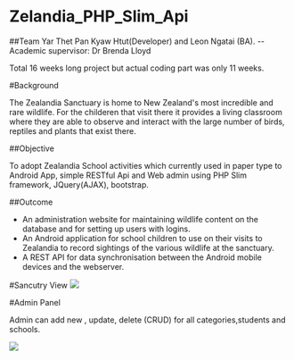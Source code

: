# Zelandia_PHP_Slim_Api

##Team
Yar Thet Pan Kyaw Htut(Developer) and Leon Ngatai (BA).                       --Academic supervisor: Dr Brenda Lloyd

Total 16 weeks long project but actual coding part was only 11 weeks.

#Background


The Zealandia Sanctuary is home to New Zealand's most incredible and rare wildlife. For the childeren that visit there it provides a living classroom where they are able to observe and interact with the large number of birds, reptiles and plants that exist there.

##Objective

To adopt Zealandia School activities which currently used in paper type to Android App, simple RESTful Api and Web admin using PHP Slim framework, JQuery(AJAX), bootstrap.

##Outcome
-  An administration website for maintaining wildlife content on the database and for setting up users with logins.​
-  An Android application for school children to use on their visits to Zealandia to record sightings of the various wildlife at the sanctuary.​
-   A REST API for data synchronisation between the Android mobile devices and the webserver.




#Sancutry View 
<img src="http://imgur.com/IIZ8XSn.png">

#Admin Panel

Admin can add new , update, delete (CRUD) for all categories,students and schools.

<img src="http://i.imgur.com/yGBPSAx.png">
